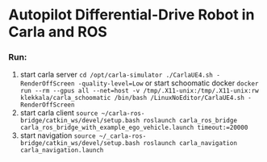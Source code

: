 # Autopilot Differential-Drive Robot in Carla and ROS
### Run:
1. start carla server
`cd /opt/carla-simulator
./CarlaUE4.sh -RenderOffScreen -quality-level=Low`
or start schoomatic docker
`docker run --rm --gpus all --net=host -v /tmp/.X11-unix:/tmp/.X11-unix:rw klekkala/carla_schoomatic /bin/bash /LinuxNoEditor/CarlaUE4.sh -RenderOffScreen`
3. start carla client
`source ~/carla-ros-bridge/catkin_ws/devel/setup.bash
roslaunch carla_ros_bridge carla_ros_bridge_with_example_ego_vehicle.launch timeout:=20000`
4. start navigation
`source ~/_carla-ros-bridge/catkin_ws/devel/setup.bash
roslaunch carla_navigation carla_navigation.launch`
